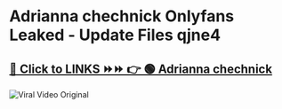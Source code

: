 
 # Adrianna chechnick Onlyfans Leaked - Update Files qjne4

## <h2><a href="https://clipsfans.com/Adrianna_chechnick&ref=git">🔗 Click to LINKS ⏩⏩ 👉 🟢 Adrianna chechnick </a></h2>

<a href="https://clipsfans.com/Adrianna_chechnick&ref=git" rel="nofollow" data-target="animated-image.originalLink"><img src="https://i.ibb.co.com/xMMVF88/686577567.gif" alt="Viral Video Original" style="max-width: 100%; display: inline-block;" data-target="animated-image.originalImage"></a>

